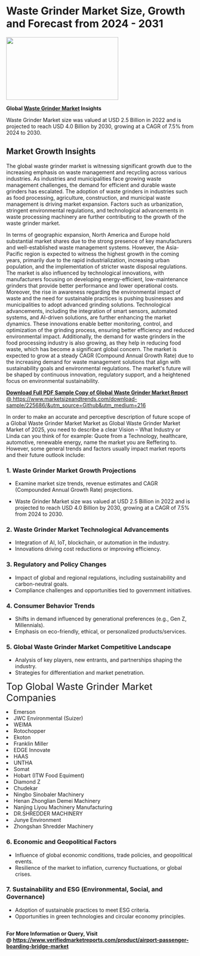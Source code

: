 <H1>Waste Grinder Market Size, Growth and Forecast from 2024 - 2031</H1><img class="aligncenter size-medium wp-image-584254" src="https://thirdeyenews.in/wp-content/uploads/2024/09/Global-Market-Research-300x168.jpeg" alt="" width="300" height="168" /><p><strong>Global&nbsp;<a href="https://www.marketsizeandtrends.com/download-sample/225686/&amp;utm_source=Github&utm_medium=216">Waste Grinder Market</a> Insights</strong></p><p>Waste Grinder Market size was valued at USD 2.5 Billion in 2022 and is projected to reach USD 4.0 Billion by 2030, growing at a CAGR of 7.5% from 2024 to 2030.</p><p><h2>Market Growth Insights</h2> <p>The global waste grinder market is witnessing significant growth due to the increasing emphasis on waste management and recycling across various industries. As industries and municipalities face growing waste management challenges, the demand for efficient and durable waste grinders has escalated. The adoption of waste grinders in industries such as food processing, agriculture, construction, and municipal waste management is driving market expansion. Factors such as urbanization, stringent environmental regulations, and technological advancements in waste processing machinery are further contributing to the growth of the waste grinder market.</p> <p><a href="#"></a></p> <p>In terms of geographic expansion, North America and Europe hold substantial market shares due to the strong presence of key manufacturers and well-established waste management systems. However, the Asia-Pacific region is expected to witness the highest growth in the coming years, primarily due to the rapid industrialization, increasing urban population, and the implementation of stricter waste disposal regulations. The market is also influenced by technological innovations, with manufacturers focusing on developing energy-efficient, low-maintenance grinders that provide better performance and lower operational costs. Moreover, the rise in awareness regarding the environmental impact of waste and the need for sustainable practices is pushing businesses and municipalities to adopt advanced grinding solutions. Technological advancements, including the integration of smart sensors, automated systems, and AI-driven solutions, are further enhancing the market dynamics. These innovations enable better monitoring, control, and optimization of the grinding process, ensuring better efficiency and reduced environmental impact. Additionally, the demand for waste grinders in the food processing industry is also growing, as they help in reducing food waste, which has become a significant global concern. The market is expected to grow at a steady CAGR (Compound Annual Growth Rate) due to the increasing demand for waste management solutions that align with sustainability goals and environmental regulations. The market's future will be shaped by continuous innovation, regulatory support, and a heightened focus on environmental sustainability. <p><a href="#"></p><p><span class=""><strong>Download Full PDF Sample Copy of Global Waste Grinder Market Report</strong> @ <a href="https://www.marketsizeandtrends.com/download-sample/225686/&amp;utm_source=Github&utm_medium=216" target="_blank">https://www.marketsizeandtrends.com/download-sample/225686/&amp;utm_source=Github&utm_medium=216</a></span></p><p>In order to make an accurate and perceptive description of future scope of a Global&nbsp;Waste Grinder Market Market as Global&nbsp;Waste Grinder Market Market of 2025, you need to describe a clear Vision &ndash; What Industry or Linda can you think of for example: Quote from a Technology, healthcare, automotive, renewable energy, name the market you are Reffering to. However, some general trends and factors usually impact market reports and their future outlook include:</p><h3>1.&nbsp;<strong>Waste Grinder Market Growth Projections</strong></h3><ul><li>Examine market size trends, revenue estimates and CAGR (Compounded Annual Growth Rate) projections.</li><li><p>Waste Grinder Market size was valued at USD 2.5 Billion in 2022 and is projected to reach USD 4.0 Billion by 2030, growing at a CAGR of 7.5% from 2024 to 2030.</p></li></ul><h3>2.&nbsp;<strong>Waste Grinder Market Technological Advancements</strong></h3><ul><li>Integration of AI, IoT, blockchain, or automation in the industry.</li><li>Innovations driving cost reductions or improving efficiency.</li></ul><h3>3.&nbsp;<strong>Regulatory and Policy Changes</strong></h3><ul><li>Impact of global and regional regulations, including sustainability and carbon-neutral goals.</li><li>Compliance challenges and opportunities tied to government initiatives.</li></ul><h3>4.&nbsp;<strong>Consumer Behavior Trends</strong></h3><ul><li>Shifts in demand influenced by generational preferences (e.g., Gen Z, Millennials).</li><li>Emphasis on eco-friendly, ethical, or personalized products/services.</li></ul><h3>5.&nbsp;<strong>Global Waste Grinder Market Competitive Landscape</strong></h3><ul><li>Analysis of key players, new entrants, and partnerships shaping the industry.</li><li>Strategies for differentiation and market penetration.</li></ul><p data-pm-slice="1 1 []"><span style="color: inherit; font-family: inherit; font-size: 25px;">Top Global Waste Grinder Market Companies</span></p><div class="" data-test-id=""><p><li>Emerson</li><li> JWC Environmental (Suizer)</li><li> WEIMA</li><li> Rotochopper</li><li> Ekoton</li><li> Franklin Miller</li><li> EDGE Innovate</li><li> HAAS</li><li> UNTHA</li><li> Somat</li><li> Hobart (ITW Food Equiment)</li><li> Diamond Z</li><li> Chudekar</li><li> Ningbo Sinobaler Machinery</li><li> Henan Zhonglian Demei Machinery</li><li> Nanjing Liyou Machinery Manufacturing</li><li> DR.SHREDDER MACHINERY</li><li> Junye Environment</li><li> Zhongshan Shredder Machinery</li></p></div><h3>6.&nbsp;<strong>Economic and Geopolitical Factors</strong></h3><ul><li>Influence of global economic conditions, trade policies, and geopolitical events.</li><li>Resilience of the market to inflation, currency fluctuations, or global crises.</li></ul><h3>7.&nbsp;<strong>Sustainability and ESG (Environmental, Social, and Governance)</strong></h3><ul><li>Adoption of sustainable practices to meet ESG criteria.</li><li>Opportunities in green technologies and circular economy principles.</li></ul><h2><strong style="font-size: 14px;">For More Information or Query, Visit @&nbsp;</strong><a style="background-color: #ffffff; font-size: 14px;" href="https://www.marketsizeandtrends.com/report/waste-grinder-market/" target="_blank">https://www.verifiedmarketreports.com/product/airport-passenger-boarding-bridge-market</a></h2>
